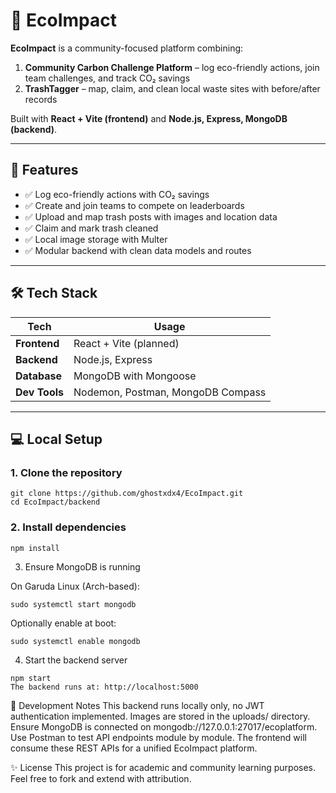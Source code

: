 # 🌱 EcoImpact

**EcoImpact** is a community-focused platform combining:

1. **Community Carbon Challenge Platform** – log eco-friendly actions, join team challenges, and track CO₂ savings  
2. **TrashTagger** – map, claim, and clean local waste sites with before/after records

Built with **React + Vite (frontend)** and **Node.js, Express, MongoDB (backend)**.

---

## 🚀 Features

- ✅ Log eco-friendly actions with CO₂ savings  
- ✅ Create and join teams to compete on leaderboards  
- ✅ Upload and map trash posts with images and location data  
- ✅ Claim and mark trash cleaned  
- ✅ Local image storage with Multer  
- ✅ Modular backend with clean data models and routes  

---

## 🛠 Tech Stack

| **Tech**         | **Usage**                  |
|------------------|----------------------------|
| **Frontend**     | React + Vite (planned)     |
| **Backend**      | Node.js, Express           |
| **Database**     | MongoDB with Mongoose      |
| **Dev Tools**    | Nodemon, Postman, MongoDB Compass |

---

## 💻 Local Setup

### 1. Clone the repository

```
git clone https://github.com/ghostxdx4/EcoImpact.git
cd EcoImpact/backend 
```



### 2. Install dependencies

```
npm install

```
3. Ensure MongoDB is running
   
On Garuda Linux (Arch-based):

```
sudo systemctl start mongodb

```
Optionally enable at boot:

```
sudo systemctl enable mongodb

```

4. Start the backend server
```
npm start
The backend runs at: http://localhost:5000
```

📝 Development Notes
This backend runs locally only, no JWT authentication implemented.
Images are stored in the uploads/ directory.
Ensure MongoDB is connected on mongodb://127.0.0.1:27017/ecoplatform.
Use Postman to test API endpoints module by module.
The frontend will consume these REST APIs for a unified EcoImpact platform.

✨ License
This project is for academic and community learning purposes. Feel free to fork and extend with attribution.

